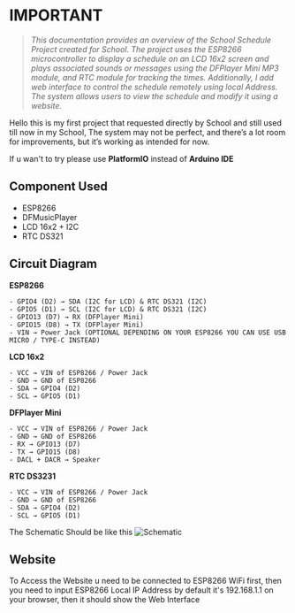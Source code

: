 # IMPORTANT 
> *This documentation provides an overview of the School Schedule Project created for School. The project uses the ESP8266 microcontroller to display a schedule on an LCD 16x2 screen and plays associated sounds or messages using the DFPlayer Mini MP3 module, and RTC module for tracking the times. Additionally, I add web interface to control the schedule remotely using local Address. The system allows users to view the schedule and modify it using a website.*

Hello this is my first project that requested directly by School and still used till now in my School, The system may not be perfect, and there’s a lot room for improvements, but it’s working as intended for now.

If u wan't to try please use **PlatformIO** instead of **Arduino IDE**

## Component Used
- ESP8266
- DFMusicPlayer
- LCD 16x2 + I2C
- RTC DS321

## Circuit Diagram
**ESP8266**

    - GPIO4 (D2) → SDA (I2C for LCD) & RTC DS321 (I2C)
    - GPIO5 (D1) → SCL (I2C for LCD) & RTC DS321 (I2C)
    - GPIO13 (D7) → RX (DFPlayer Mini)
    - GPIO15 (D8) → TX (DFPlayer Mini)
    - VIN → Power Jack (OPTIONAL DEPENDING ON YOUR ESP8266 YOU CAN USE USB MICRO / TYPE-C INSTEAD)

**LCD 16x2**

    - VCC → VIN of ESP8266 / Power Jack
    - GND → GND of ESP8266
    - SDA → GPIO4 (D2)
    - SCL → GPIO5 (D1)

**DFPlayer Mini**

    - VCC → VIN of ESP8266 / Power Jack
    - GND → GND of ESP8266
    - RX → GPIO13 (D7)
    - TX → GPIO15 (D8)
    - DACL + DACR → Speaker

**RTC DS3231**

    - VCC → VIN of ESP8266 / Power Jack
    - GND → GND of ESP8266
    - SDA → GPIO4 (D2)
    - SCL → GPIO5 (D1)

The Schematic Should be like this
![Schematic](https://i.imgur.com/I0TyYPp.png)

## Website

To Access the Website u need to be connected to ESP8266 WiFi first, then you need to input ESP8266 Local IP Address by default it's 192.168.1.1 on your browser, then it should show the Web Interface

